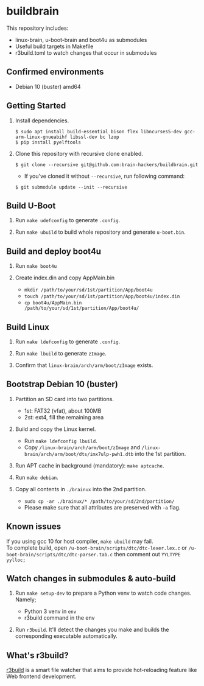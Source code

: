 buildbrain
==========

This repository includes:

 - linux-brain, u-boot-brain and boot4u as submodules
 - Useful build targets in Makefile
 - r3build.toml to watch changes that occur in submodules


Confirmed environments
----------------------

- Debian 10 (buster) amd64


Getting Started
---------------

1. Install dependencies.

    ```
    $ sudo apt install build-essential bison flex libncurses5-dev gcc-arm-linux-gnueabihf libssl-dev bc lzop
    $ pip install pyelftools
    ```

1. Clone this repository with recursive clone enabled.

    ```
    $ git clone --recursive git@github.com:brain-hackers/buildbrain.git
    ```

    - If you've cloned it without `--recursive`, run following command:

    ```
    $ git submodule update --init --recursive
    ```


Build U-Boot
-----------------------

1. Run `make udefconfig` to generate `.config`.

2. Run `make ubuild` to build whole repository and generate `u-boot.bin`.


Build and deploy boot4u
-----------------------

1. Run `make boot4u`

1. Create index.din and copy AppMain.bin
    - `mkdir /path/to/your/sd/1st/partition/App/boot4u`
    - `touch /path/to/your/sd/1st/partition/App/boot4u/index.din`
    - `cp boot4u/AppMain.bin  /path/to/your/sd/1st/partition/App/boot4u/`


Build Linux
-----------

1. Run `make ldefconfig` to generate `.config`.

1. Run `make lbuild` to generate `zImage`.

1. Confirm that `linux-brain/arch/arm/boot/zImage` exists.


Bootstrap Debian 10 (buster)
----------------------------

1. Partition an SD card into two partitions.

    - 1st: FAT32 (vfat), about 100MB
    - 2st: ext4, fill the remaining area

1. Build and copy the Linux kernel.

    - Run `make ldefconfig lbuild`.
    - Copy `/linux-brain/arch/arm/boot/zImage` and `/linux-brain/arch/arm/boot/dts/imx7ulp-pwh1.dtb` into the 1st partition.

1. Run APT cache in background (mandatory): `make aptcache`.

1. Run `make debian`.

1. Copy all contents in `./brainux` into the 2nd partition.

    - `sudo cp -ar ./brainux/* /path/to/your/sd/2nd/partition/`
    - Please make sure that all attributes are preserved with `-a` flag.


Known issues
----------------------------------------
If you using gcc 10 for host compiler, `make ubuild` may fail.  
To complete build, open `/u-boot-brain/scripts/dtc/dtc-lexer.lex.c` or `/u-boot-brain/scripts/dtc/dtc-parser.tab.c` then comment out `YYLTYPE yylloc;`

Watch changes in submodules & auto-build
----------------------------------------

1. Run `make setup-dev` to prepare a Python venv to watch code changes. Namely;

    - Python 3 venv in `env`
    - r3build command in the env

1. Run `r3build`. It'll detect the changes you make and builds the corresponding executable automatically.


What's r3build?
---------------

[r3build](https://github.com/puhitaku/r3build) is a smart file watcher that aims to provide hot-reloading feature like Web frontend development.

